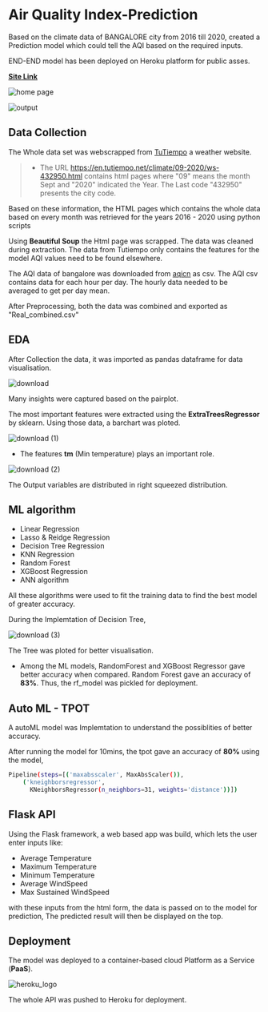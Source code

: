 
# Air Quality Index-Prediction

Based on the climate data of BANGALORE city from 2016 till 2020, created a Prediction model which could tell the AQI based on the required inputs.


END-END model has been deployed on Heroku platform for public asses.

**[Site Link](https://airqualityindex9.herokuapp.com/)**



![home page](https://user-images.githubusercontent.com/94764266/149657817-330ab4bf-9e5d-4484-858f-bc5c446dff94.JPG) 




![output](https://user-images.githubusercontent.com/94764266/149657905-a94b9608-ec6f-4600-bb63-5b10a7f31e8f.JPG)

## Data Collection

The Whole data set was webscrapped from [TuTiempo](https://en.tutiempo.net/) a weather website.


> * The URL https://en.tutiempo.net/climate/09-2020/ws-432950.html contains html pages where "09" means the month Sept and "2020" indicated the Year. The Last code "432950" presents the city code.

Based on these information, the HTML pages which contains the whole data based on every month was retrieved for the years 2016 - 2020 using python scripts

Using **Beautiful Soup** the Html page was scrapped. The data was cleaned during extraction. The data from Tutiempo only contains the features for the model AQI values need to be found elsewhere.

The AQI data of bangalore was downloaded from [aqicn](https://aqicn.org/data-platform/register/) as csv. The AQI csv contains data for each hour per day. The hourly data needed to be averaged to get per day mean.

After Preprocessing, both the data was combined and exported as "Real_combined.csv"

## EDA

After Collection the data, it was imported as pandas dataframe for data visualisation.

![download](https://user-images.githubusercontent.com/94764266/148679682-b6a55a9f-387a-4469-8547-72dece0c75b6.png)
 
Many insights were captured based on the pairplot.

The most important features were extracted using the **ExtraTreesRegressor** by sklearn. Using those data, a barchart was ploted.

![download (1)](https://user-images.githubusercontent.com/94764266/148679815-83a8dc7e-206e-4352-893a-18fc48c60b76.png)

* The features **tm** (Min temperature) plays an important role.


![download (2)](https://user-images.githubusercontent.com/94764266/148679886-fbea4c0e-d7f3-411a-8e63-2b32dd4732fc.png)

The Output variables are distributed in right squeezed distribution.


## ML algorithm 
* Linear Regression
* Lasso & Reidge Regression
* Decision Tree Regression
* KNN Regression
* Random Forest
* XGBoost Regression
* ANN algorithm

All these algorithms were used to fit the training data to find the best model of greater accuracy.

During the Implemtation of Decision Tree, 

![download (3)](https://user-images.githubusercontent.com/94764266/148680090-cde7d520-d9ab-4503-8f2e-cff73c1286fb.png)

The Tree was ploted for better visualisation.

* Among the ML models, RandomForest and XGBoost Regressor gave better accuracy when compared.
Random Forest gave an accuracy of **83%**. Thus, the rf_model was pickled for deployment.

## Auto ML - TPOT

A autoML model was Implemtation to understand the possiblities of better accuracy.

After running the model for 10mins, the tpot gave an accuracy of **80%** using the model, 


```bash
Pipeline(steps=[('maxabsscaler', MaxAbsScaler()),
    ('kneighborsregressor',
      KNeighborsRegressor(n_neighbors=31, weights='distance'))])
```

## Flask API

Using the Flask framework, a web based app was build, which lets the user enter inputs like:
* Average Temperature 
* Maximum Temperature
* Minimum Temperature
* Average WindSpeed
* Max Sustained WindSpeed

with these inputs from the html form, the data is passed on to the model for prediction,
The predicted result will then be displayed on the top.

## Deployment

The model was deployed to a container-based cloud Platform as a Service (**PaaS**).

![heroku_logo](https://user-images.githubusercontent.com/94764266/148681433-085df2ca-a855-4dd1-a659-8315b7c02829.png)

The whole API was pushed to Heroku for deployment.
